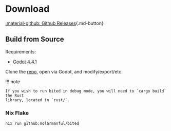 # Download

[:material-github: Github Releases](https://github.com/molarmanful/bited/releases){.md-button}

## Build from Source

Requirements:

- [Godot 4.4.1](https://godotengine.org/download/)

Clone the [repo](https://github.com/molarmanful/bited), open via Godot, and
modify/export/etc.

!!! note

    If you wish to run bited in debug mode, you will need to `cargo build` the Rust
    library, located in `rust/`.

### Nix Flake

```bash
nix run github:molarmanful/bited
```
